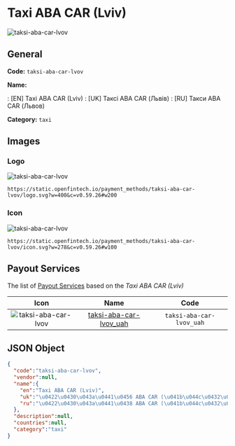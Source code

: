 
# Taxi ABA CAR (Lviv) 
![taksi-aba-car-lvov](https://static.openfintech.io/payment_methods/taksi-aba-car-lvov/logo.svg?w=400&c=v0.59.26#w200)  

## General 
**Code:** `taksi-aba-car-lvov` 
 
**Name:** 
 
:	[EN] Taxi ABA CAR (Lviv) 
:	[UK] Таксі ABA CAR (Львів) 
:	[RU] Такси ABA CAR (Львов) 
 
**Category:** `taxi` 
 

## Images 

### Logo 
![taksi-aba-car-lvov](https://static.openfintech.io/payment_methods/taksi-aba-car-lvov/logo.svg?w=400&c=v0.59.26#w200)  

```
https://static.openfintech.io/payment_methods/taksi-aba-car-lvov/logo.svg?w=400&c=v0.59.26#w200
```  

### Icon 
![taksi-aba-car-lvov](https://static.openfintech.io/payment_methods/taksi-aba-car-lvov/icon.svg?w=278&c=v0.59.26#w100)  

```
https://static.openfintech.io/payment_methods/taksi-aba-car-lvov/icon.svg?w=278&c=v0.59.26#w100
```  

## Payout Services 
 
The list of [Payout Services](/payout-services/) based on the _Taxi ABA CAR (Lviv)_ 

|Icon|Name|Code| 
|:---:|:---:|:---:| 
|![taksi-aba-car-lvov](https://static.openfintech.io/payout_methods/taksi-aba-car-lvov/icon.png?w=278&c=v0.59.26#w40) |[taksi-aba-car-lvov_uah](/payout-services/taksi-aba-car-lvov_uah/)|`taksi-aba-car-lvov_uah`| 
 

## JSON Object 

```json
{
  "code":"taksi-aba-car-lvov",
  "vendor":null,
  "name":{
    "en":"Taxi ABA CAR (Lviv)",
    "uk":"\u0422\u0430\u043a\u0441\u0456 ABA CAR (\u041b\u044c\u0432\u0456\u0432)",
    "ru":"\u0422\u0430\u043a\u0441\u0438 ABA CAR (\u041b\u044c\u0432\u043e\u0432)"
  },
  "description":null,
  "countries":null,
  "category":"taxi"
}
```  
